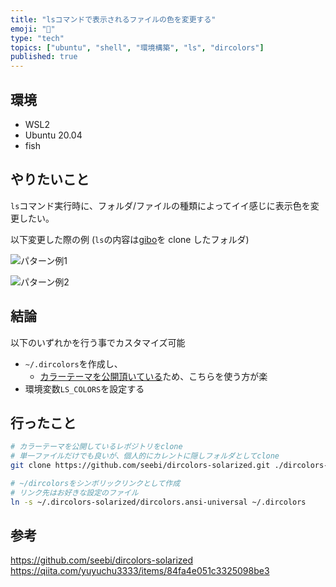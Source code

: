 ```yaml
---
title: "lsコマンドで表示されるファイルの色を変更する"
emoji: "🙆"
type: "tech"
topics: ["ubuntu", "shell", "環境構築", "ls", "dircolors"]
published: true
---
```


## 環境

- WSL2
- Ubuntu 20.04
- fish

## やりたいこと

`ls`コマンド実行時に、フォルダ/ファイルの種類によってイイ感じに表示色を変更したい。

以下変更した際の例 (`ls`の内容は[gibo](https://github.com/simonwhitaker/gibo.git)を clone したフォルダ)

![パターン例1](https://storage.googleapis.com/zenn-user-upload/04a6ea0f3063-20220218.png)

![パターン例2](https://storage.googleapis.com/zenn-user-upload/a7ee734c5d4c-20220218.png)

## 結論

以下のいずれかを行う事でカスタマイズ可能

- `~/.dircolors`を作成し、
  - [カラーテーマを公開頂いている](https://github.com/ryoutoku/dircolors-solarized)ため、こちらを使う方が楽
- 環境変数`LS_COLORS`を設定する

## 行ったこと

```bash
# カラーテーマを公開しているレポジトリをclone
# 単一ファイルだけでも良いが、個人的にカレントに隠しフォルダとしてclone
git clone https://github.com/seebi/dircolors-solarized.git ./dircolors-solarized

# ~/dircolorsをシンボリックリンクとして作成
# リンク先はお好きな設定のファイル
ln -s ~/.dircolors-solarized/dircolors.ansi-universal ~/.dircolors
```

## 参考

https://github.com/seebi/dircolors-solarized
https://qiita.com/yuyuchu3333/items/84fa4e051c3325098be3
